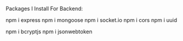 Packages I Install For Backend:

npm i express
npm i mongoose 
npm i socket.io
npm i cors
npm i uuid

npm i bcryptjs 
npm i jsonwebtoken